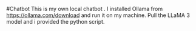 #Chatbot
This is my own local chatbot .
I installed Ollama from https://ollama.com/download and run it on my machine.
Pull the LLaMA 3 model and i provided the python script.
